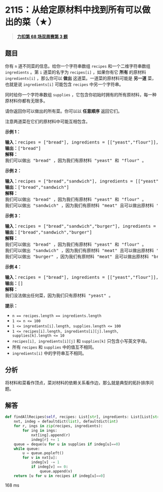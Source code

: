 # 2115：从给定原材料中找到所有可以做出的菜（★）


> <u>**[力扣第 68 场双周赛第 3 题](https://leetcode.cn/problems/find-all-possible-recipes-from-given-supplies/)**</u>

## 题目

<p>你有 <code>n</code> 道不同菜的信息。给你一个字符串数组 <code>recipes</code> 和一个二维字符串数组 <code>ingredients</code> 。第 <code>i</code> 道菜的名字为 <code>recipes[i]</code> ，如果你有它 <strong>所有</strong> 的原材料 <code>ingredients[i]</code> ，那么你可以 <strong>做出</strong> 这道菜。一道菜的原材料可能是 <strong>另一道</strong> 菜，也就是说 <code>ingredients[i]</code> 可能包含 <code>recipes</code> 中另一个字符串。</p>

<p>同时给你一个字符串数组 <code>supplies</code> ，它包含你初始时拥有的所有原材料，每一种原材料你都有无限多。</p>

<p>请你返回你可以做出的所有菜。你可以以 <strong>任意顺序</strong> 返回它们。</p>

<p>注意两道菜在它们的原材料中可能互相包含。</p>



<p><strong>示例 1：</strong></p>

<pre><b>输入：</b>recipes = ["bread"], ingredients = [["yeast","flour"]], supplies = ["yeast","flour","corn"]
<b>输出：</b>["bread"]
<strong>解释：</strong>
我们可以做出 "bread" ，因为我们有原材料 "yeast" 和 "flour" 。
</pre>

<p><strong>示例 2：</strong></p>

<pre><b>输入：</b>recipes = ["bread","sandwich"], ingredients = [["yeast","flour"],["bread","meat"]], supplies = ["yeast","flour","meat"]
<b>输出：</b>["bread","sandwich"]
<strong>解释：</strong>
我们可以做出 "bread" ，因为我们有原材料 "yeast" 和 "flour" 。
我们可以做出 "sandwich" ，因为我们有原材料 "meat" 且可以做出原材料 "bread" 。
</pre>

<p><strong>示例 3：</strong></p>

<pre><b>输入：</b>recipes = ["bread","sandwich","burger"], ingredients = [["yeast","flour"],["bread","meat"],["sandwich","meat","bread"]], supplies = ["yeast","flour","meat"]
<b>输出：</b>["bread","sandwich","burger"]
<strong>解释：</strong>
我们可以做出 "bread" ，因为我们有原材料 "yeast" 和 "flour" 。
我们可以做出 "sandwich" ，因为我们有原材料 "meat" 且可以做出原材料 "bread" 。
我们可以做出 "burger" ，因为我们有原材料 "meat" 且可以做出原材料 "bread" 和 "sandwich" 。
</pre>

<p><strong>示例 4：</strong></p>

<pre><b>输入：</b>recipes = ["bread"], ingredients = [["yeast","flour"]], supplies = ["yeast"]
<b>输出：</b>[]
<strong>解释：</strong>
我们没法做出任何菜，因为我们只有原材料 "yeast" 。
</pre>



<p><strong>提示：</strong></p>

<ul>
<li><code>n == recipes.length == ingredients.length</code></li>
<li><code>1 &lt;= n &lt;= 100</code></li>
<li><code>1 &lt;= ingredients[i].length, supplies.length &lt;= 100</code></li>
<li><code>1 &lt;= recipes[i].length, ingredients[i][j].length, supplies[k].length &lt;= 10</code></li>
<li><code>recipes[i], ingredients[i][j]</code> 和 <code>supplies[k]</code> 只包含小写英文字母。</li>
<li>所有 <code>recipes</code> 和 <code>supplies</code> 中的值互不相同。</li>
<li><code>ingredients[i]</code> 中的字符串互不相同。</li>
</ul>


## 分析

将材料和菜看作顶点，菜对材料的依赖关系看作边，那么就是典型的拓扑排序问题。



## 解答

```python
def findAllRecipes(self, recipes: List[str], ingredients: List[List[str]], supplies: List[str]) -> List[str]:
    nxt, indeg = defaultdict(list), defaultdict(int)
    for r, ings in zip(recipes, ingredients):
        for ing in ings:
            nxt[ing].append(r)
            indeg[r] += 1
    queue = deque(u for u in supplies if indeg[u]==0)
    while queue:
        u = queue.popleft()
        for v in nxt[u]:
            indeg[v] -= 1
            if indeg[v] == 0:
                queue.append(v)
    return [u for u in recipes if indeg[u]==0]
```
168 ms
